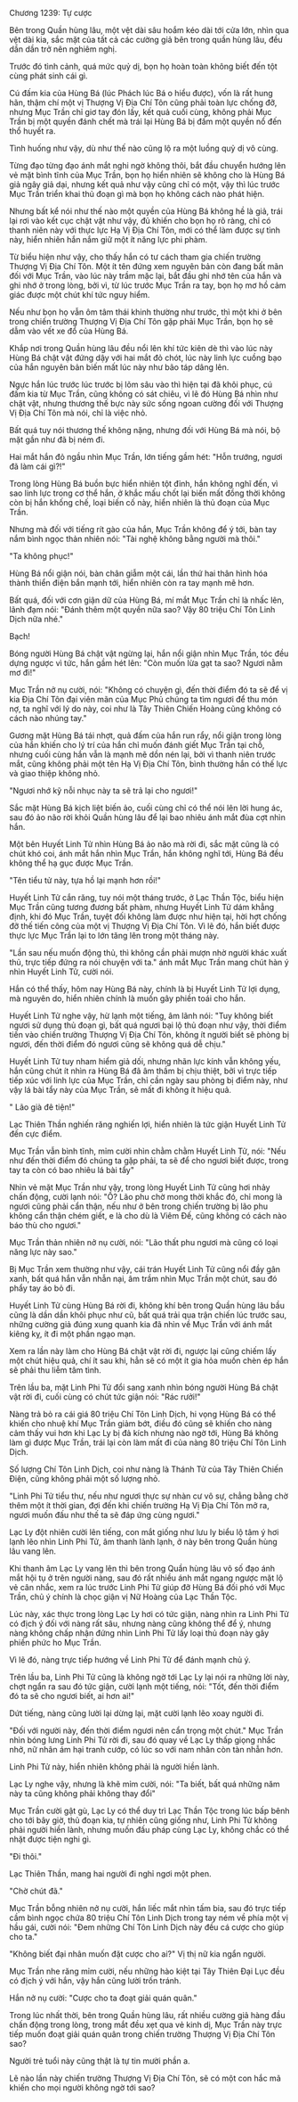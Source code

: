 




Chương 1239: Tự cược


Bên trong Quần hùng lâu, một vệt dài sâu hoắm kéo dài tới cửa lớn, nhìn qua vệt dài kia, sắc mặt của tất cả các cường giả bên trong quần hùng lâu, đều dần dần trở nên nghiêm nghị.

Trước đó tình cảnh, quá mức quỷ dị, bọn họ hoàn toàn không biết đến tột cùng phát sinh cái gì.

Cú đấm kia của Hùng Bá (lúc Phách lúc Bá o hiểu được), vốn là rất hung hãn, thậm chí một vị Thượng Vị Địa Chí Tôn cũng phải toàn lực chống đỡ, nhưng Mục Trần chỉ giơ tay đón lấy, kết quả cuối cùng, không phải Mục Trần bị một quyền đánh chết mà trái lại Hùng Bá bị đấm một quyền nổ đến thổ huyết ra.

Tình huống như vậy, dù như thế nào cũng lộ ra một luồng quỷ dị vô cùng.

Từng đạo từng đạo ánh mắt nghi ngờ không thôi, bắt đầu chuyển hướng lên vẻ mặt bình tĩnh của Mục Trần, bọn họ hiển nhiên sẽ không cho là Hùng Bá giả ngây giả dại, nhưng kết quả như vậy cũng chỉ có một, vậy thì lúc trước Mục Trần triển khai thủ đoạn gì mà bọn họ không cách nào phát hiện.

Nhưng bất kể nói như thế nào một quyền của Hùng Bá không hề là giả, trái lại rơi vào kết cục chật vật như vậy, đủ khiến cho bọn họ rõ ràng, chỉ có thanh niên này với thực lực Hạ Vị Địa Chí Tôn, mới có thể làm được sự tình này, hiển nhiên hắn nắm giữ một ít năng lực phi phàm.

Từ biểu hiện như vậy, cho thấy hắn có tư cách tham gia chiến trường Thượng Vị Địa Chí Tôn. Một ít tên đứng xem nguyên bản còn đang bất mãn đối với Mục Trần, vào lúc này trầm mặc lại, bắt đầu ghi nhớ tên của hắn và ghi nhớ ở trong lòng, bởi vì, từ lúc trước Mục Trần ra tay, bọn họ mơ hồ cảm giác được một chút khí tức nguy hiểm.

Nếu như bọn họ vẫn ôm tâm thái khinh thường như trước, thì một khi ở bên trong chiến trường Thượng Vị Địa Chí Tôn gặp phải Mục Trần, bọn họ sẽ dẫm vào vết xe đổ của Hùng Bá.

Khắp nơi trong Quần hùng lâu đều nổi lên khí tức kiên dè thì vào lúc này Hùng Bá chật vật đứng dậy với hai mắt đỏ chót, lúc này linh lực cuồng bạo của hắn nguyên bản biến mất lúc này như bão táp dâng lên.

Ngực hắn lúc trước lúc trước bị lõm sâu vào thì hiện tại đã khôi phục, cú đấm kia từ Mục Trần, cũng không có sát chiêu, vì lẽ đó Hùng Bá nhìn như chật vật, nhưng thương thế bực này sức sống ngoan cường đối với Thượng Vị Địa Chí Tôn mà nói, chỉ là việc nhỏ.

Bất quá tuy nói thương thế không nặng, nhưng đối với Hùng Bá mà nói, bộ mặt gần như đã bị ném đi.

Hai mắt hắn đỏ ngầu nhìn Mục Trần, lớn tiếng gầm hét: "Hỗn trướng, ngươi đã làm cái gì?!"

Trong lòng Hùng Bá buồn bực hiển nhiên tột đỉnh, hắn không nghĩ đến, vì sao linh lực trong cơ thể hắn, ở khắc mấu chốt lại biến mất đồng thời không còn bị hắn khống chế, loại biến cố này, hiển nhiên là thủ đoạn của Mục Trần.

Nhưng mà đối với tiếng rít gào của hắn, Mục Trần không để ý tới, bàn tay nắm bình ngọc thản nhiên nói: "Tài nghệ không bằng người mà thôi."

"Ta không phục!"

Hùng Bá nổi giận nói, bàn chân giẫm một cái, lần thứ hai thân hình hóa thành thiển điện bắn mạnh tới, hiển nhiên còn ra tay mạnh mẽ hơn.

Bất quá, đối với cơn giận dữ của Hùng Bá, mí mắt Mục Trần chỉ là nhấc lên, lãnh đạm nói: "Đánh thêm một quyền nữa sao? Vậy 80 triệu Chí Tôn Linh Dịch nữa nhé."

Bạch!

Bóng người Hùng Bá chật vật ngừng lại, hắn nổi giận nhìn Mục Trần, tóc đều dựng ngược vì tức, hắn gầm hét lên: "Còn muốn lừa gạt ta sao? Ngươi nằm mơ đi!"

Mục Trần nở nụ cười, nói: "Không có chuyện gì, đến thời điểm đó ta sẽ để vị kia Địa Chí Tôn đại viên mãn của Mục Phủ chúng ta tìm ngươi để thu món nợ, ta nghĩ với lý do này, coi như là Tây Thiên Chiến Hoàng cũng không có cách nào nhúng tay."

Gương mặt Hùng Bá tái nhợt, quả đấm của hắn run rẩy, nổi giận trong lòng của hắn khiến cho lý trí của hắn chỉ muốn đánh giết Mục Trần tại chỗ, nhưng cuối cùng hắn vẫn là mạnh mẽ dồn nén lại, bởi vì thanh niên trước mắt, cũng không phải một tên Hạ Vị Địa Chí Tôn, bình thường hắn có thế lực và giao thiệp không nhỏ.

"Ngươi nhớ kỹ nỗi nhục này ta sẽ trả lại cho ngươi!"

Sắc mặt Hùng Bá kịch liệt biến ảo, cuối cùng chỉ có thể nói lên lời hung ác, sau đó ảo não rời khỏi Quần hùng lâu để lại bao nhiêu ánh mắt đùa cợt nhìn hắn.

Một bên Huyết Linh Tử nhìn Hùng Bá ảo não mà rời đi, sắc mặt cũng là có chút khó coi, ánh mắt hắn nhìn Mục Trần, hắn không nghĩ tới, Hùng Bá đều không thể hạ gục được Mục Trần.

"Tên tiểu tử này, tựa hồ lại mạnh hơn rồi!"

Huyết Linh Tử cắn răng, tuy nói một tháng trước, ở Lạc Thần Tộc, biểu hiện Mục Trần cũng tương đương bất phàm, nhưng Huyết Linh Tử dám khẳng định, khi đó Mục Trần, tuyệt đối không làm được như hiện tại, hời hợt chống đỡ thế tiến công của một vị Thượng Vị Địa Chí Tôn. Vì lẽ đó, hắn biết được thực lực Mục Trần lại to lớn tăng lên trong một tháng này.

"Lần sau nếu muốn động thủ, thì không cần phải mượn nhờ người khác xuất thủ, trực tiếp đứng ra nói chuyện với ta." ánh mắt Mục Trần mang chút hàn ý nhìn Huyết Linh Tử, cười nói.

Hắn có thể thấy, hôm nay Hùng Bá này, chính là bị Huyết Linh Tử lợi dụng, mà nguyên do, hiển nhiên chính là muốn gây phiền toái cho hắn.

Huyết Linh Tử nghe vậy, hừ lạnh một tiếng, âm lãnh nói: "Tuy không biết ngươi sử dụng thủ đoạn gì, bất quá ngươi bại lộ thủ đoạn như vậy, thời điểm tiến vào chiến trường Thượng Vị Địa Chí Tôn, không ít người biết sẽ phòng bị ngươi, đến thời điểm đó ngươi cũng sẽ không quá dễ chịu."

Huyết Linh Tử tuy nham hiểm giả dối, nhưng nhãn lực kính vẫn không yếu, hắn cũng chút ít nhìn ra Hùng Bá đã âm thầm bị chịu thiệt, bởi vì trực tiếp tiếp xúc với linh lực của Mục Trần, chỉ cần ngày sau phòng bị điểm này, như vậy lá bài tẩy này của Mục Trần, sẽ mất đi không ít hiệu quả.

" Lão già đê tiện!"

Lạc Thiên Thần nghiến răng nghiến lợi, hiển nhiên là tức giận Huyết Linh Tử đến cực điểm.

Mục Trần vẫn bình tĩnh, mỉm cười nhìn chằm chằm Huyết Linh Tử, nói: "Nếu như đến thời điểm đó chúng ta gặp phải, ta sẽ để cho ngươi biết được, trong tay ta còn có bao nhiêu lá bài tẩy"

Nhìn vẻ mặt Mục Trần như vậy, trong lòng Huyết Linh Tử cũng hơi nhảy chấn động, cười lạnh nói: "Ồ? Lão phu chờ mong thời khắc đó, chỉ mong là ngươi cũng phải cẩn thận, nếu như ở bên trong chiến trường bị lão phu không cẩn thận chém giết, e là cho dù là Viêm Đế, cũng không có cách nào báo thù cho ngươi."

Mục Trần thản nhiên nở nụ cười, nói: "Lão thất phu ngươi mà cũng có loại năng lực này sao."

Bị Mục Trần xem thường như vậy, cái trán Huyết Linh Tử cũng nổi đầy gân xanh, bất quá hắn vẫn nhẫn nại, âm trầm nhìn Mục Trần một chút, sau đó phẩy tay áo bỏ đi.

Huyết Linh Tử cùng Hùng Bá rời đi, không khí bên trong Quần hùng lâu bầu cũng là dần dần khôi phục như cũ, bất quá trải qua trận chiến lúc trước sau, những cường giả đúng xung quanh kia đã nhìn về Mục Trần với ánh mắt kiêng kỵ, ít đi một phần ngạo mạn.

Xem ra lần này làm cho Hùng Bá chật vật rời đi, ngược lại cũng chiếm lấy một chút hiệu quả, chí ít sau khi, hẳn sẽ có một ít gia hỏa muốn chèn ép hắn sẽ phải thu liễm tâm tình.

Trên lầu ba, mặt Linh Phi Tử đổi sang xanh nhìn bóng người Hùng Bá chật vật rời đi, cuối cùng có chút tức giận nói: "Rác rưởi!"

Nàng trả bỏ ra cái giá 80 triệu Chí Tôn Linh Dịch, hi vọng Hùng Bá có thể khiến cho nhuệ khí Mục Trần giảm bớt, điều đó cũng sẽ khiến cho nàng cảm thấy vui hơn khi Lạc Ly bị đả kích nhưng nào ngờ tới, Hùng Bá không làm gì được Mục Trần, trái lại còn làm mất đi của nàng 80 triệu Chí Tôn Linh Dịch.

Số lượng Chí Tôn Linh Dịch, coi như nàng là Thánh Tử của Tây Thiên Chiến Điện, cũng không phải một số lượng nhỏ.

"Linh Phi Tử tiểu thư, nếu như ngươi thực sự nhàn cư vô sự, chẳng bằng chờ thêm một ít thời gian, đợi đến khi chiến trường Hạ Vị Địa Chí Tôn mở ra, ngươi muốn đấu như thế ta sẽ đáp ứng cùng ngươi."

Lạc Ly đột nhiên cười lên tiếng, con mắt giống như lưu ly biểu lộ tâm ý hơi lạnh lẽo nhìn Linh Phi Tử, âm thanh lành lạnh, ở này bên trong Quần hùng lâu vang lên.

Khi thanh âm Lạc Ly vang lên thì bên trong Quần hùng lâu vô số đạo ánh mắt hội tụ ở trên người nàng, sau đó rất nhiều ánh mắt ngang ngược mặt lộ vẻ cân nhắc, xem ra lúc trước Linh Phi Tử giúp đỡ Hùng Bá đối phó với Mục Trần, chủ ý chính là chọc giận vị Nữ Hoàng của Lạc Thần Tộc.

Lúc này, xác thực trong lòng Lạc Ly hơi có tức giận, nàng nhìn ra Linh Phi Tử có địch ý đối với nàng rất sâu, nhưng nàng cũng không thể để ý, nhưng nàng không chấp nhận đứng nhìn Linh Phi Tử lấy loại thủ đoạn này gây phiền phức ho Mục Trần.

Vì lẽ đó, nàng trực tiếp hướng về Linh Phi Tử để đánh mạnh chủ ý.

Trên lầu ba, Linh Phi Tử cũng là không ngờ tới Lạc Ly lại nói ra những lời này, chợt ngẩn ra sau đó tức giận, cười lạnh một tiếng, nói: "Tốt, đến thời điểm đó ta sẽ cho ngươi biết, ai hơn ai!"

Dứt tiếng, nàng cũng lười lại dừng lại, mặt cười lạnh lẽo xoay người đi.

"Đối với người này, đến thời điểm ngươi nên cẩn trọng một chút." Mục Trần nhìn bóng lưng Linh Phi Tử rời đi, sau đó quay về Lạc Ly thấp giọng nhắc nhở, nữ nhân ám hại tranh cướp, có lúc so với nam nhân còn tàn nhẫn hơn.

Linh Phi Tử này, hiển nhiên không phải là người hiền lành.

Lạc Ly nghe vậy, nhưng là khẽ mỉm cười, nói: "Ta biết, bất quá những năm này ta cũng không phải không thay đổi"

Mục Trần cười gật gù, Lạc Ly có thể duy trì Lạc Thần Tộc trong lúc bấp bênh cho tới bây giờ, thủ đoạn kia, tự nhiên cũng giống như, Linh Phi Tử không phải người hiền lành, nhưng muốn đấu pháp cùng Lạc Ly, không chắc có thể nhặt được tiện nghi gì.

"Đi thôi."

Lạc Thiên Thần, mang hai người đi nghỉ ngơi một phen.

"Chờ chút đã."

Mục Trần bỗng nhiên nở nụ cười, hắn liếc mắt nhìn tấm bia, sau đó trực tiếp cầm bình ngọc chứa 80 triệu Chí Tôn Linh Dịch trong tay ném về phía một vị hầu gái, cười nói: "Đem những Chí Tôn Linh Dịch này đều cá cược cho giúp cho ta."

"Không biết đại nhân muốn đặt cược cho ai?" Vị thị nữ kia ngẩn người.

Mục Trần nhe răng mỉm cười, nếu những hào kiệt tại Tây Thiên Đại Lục đều có địch ý với hắn, vậy hắn cũng lười trốn tránh.

Hắn nở nụ cười: "Cược cho ta đoạt giải quán quân."

Trong lúc nhất thời, bên trong Quần hùng lâu, rất nhiều cường giả hàng đầu chấn động trong lòng, trong mắt đều xẹt qua vẻ kinh dị, Mục Trần này trực tiếp muốn đoạt giải quán quân trong chiến trường Thượng Vị Địa Chí Tôn sao?

Người trẻ tuổi này cũng thật là tự tin mười phần a.

Lẽ nào lần này chiến trường Thượng Vị Địa Chí Tôn, sẽ có một con hắc mã khiến cho mọi người không ngờ tới sao?

​




